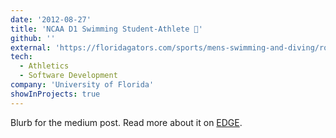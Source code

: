 ```yaml
---
date: '2012-08-27'
title: 'NCAA D1 Swimming Student-Athlete 🐊'
github: ''
external: 'https://floridagators.com/sports/mens-swimming-and-diving/roster/ryan-rosenbaum/3536'
tech:
  - Athletics
  - Software Development
company: 'University of Florida'
showInProjects: true
---
```


Blurb for the medium post. Read more about it on [EDGE](http://www.phlexswim.com/products/edge).
